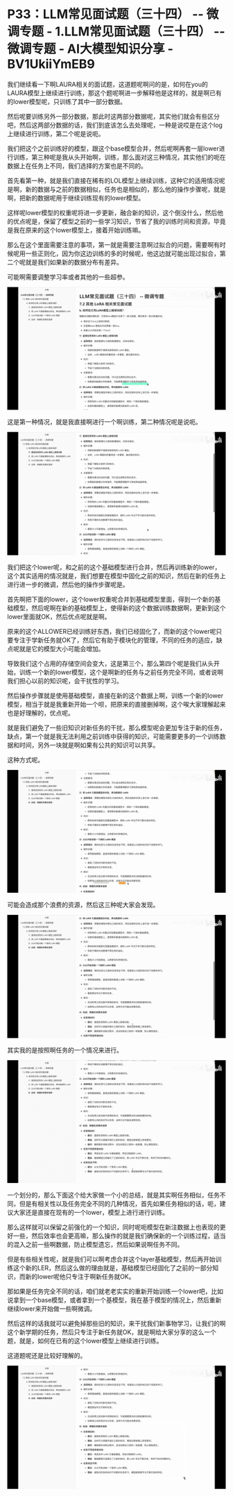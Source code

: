 # P33：LLM常见面试题（三十四） -- 微调专题 - 1.LLM常见面试题（三十四） -- 微调专题 - AI大模型知识分享 - BV1UkiiYmEB9

我们继续看一下啊LAURA相关的面试题，这道题呢啊问的是，如何在you的LAURA模型上继续进行训练，那这个题呢啊进一步解释他是这样的，就是啊已有的lower模型呢，只训练了其中一部分数据。

然后呢要训练另外一部分数据，那此时这两部分数据呢，其实他们就会有些区分吧，然后这两部分数据的话，我们到底该怎么去处理呢，一种是说哎是在这个log上继续进行训练，第二个呢是说呃。

我们把这个之前训练好的模型，跟这个base模型合并，然后呢啊再套一层lower进行训练，第三种呢是我从头开始啊，训练，那么面对这三种情况，其实他们的呃在数据上在任务上不同，我们选择的方案也是不同的。

首先看第一种，就是我们直接在稀有的LOL模型上继续训练，这种它的适用情况呢是啊，新的数据与之前的数据相似，任务也是相似的，那么他的操作步骤呢，就是啊，把新的数据呢用于继续训练现有的lower模型。

这样呢lower模型的权重呢将进一步更新，融合新的知识，这个倒没什么，然后他的优点呢是，保留了模型之前的一些学习知识，节省了我的训练时间和资源，毕竟是我在原来的这个lower模型上，接着开始训练嘛。

那么在这个里面需要注意的事项，第一就是需要注意啊过拟合的问题，需要啊有时候呢用一些正则化，因为你这边训练的多的时候呢，他这边就可能出现过拟合，第二个呢就是我们如果新的数据分布有差异。

可能啊需要调整学习率或者其他的一些超参。

![](img/abc5c1626064b95e47d6aab43c6200cc_1.png)

这是第一种情况，就是我直接啊进行一个啊训练，第二种情况呢是说呃。

![](img/abc5c1626064b95e47d6aab43c6200cc_3.png)

我们把这个lower呢，和之前的这个基础模型进行合并，然后再训练新的lower，这个其实适用的情况就是，我们想要在模型中固化之前的知识，然后在新的任务上进行进一步的微调，然后他的操作步骤呢是。

首先啊把下面的lower，这个lower权重呢合并到基础模型里面，得到一个新的基础模型，然后呢啊在新的基础模型上，使得新的这个数据训练数据啊，更新到这个lower里面就OK，然后优点呢就是啊。

原来的这个ALLOWER已经训练好东西，我们已经固化了，而新的这个lower呢只要专注于学新任务就OK了，然后它有助于模块化的管理，不同的任务的适应，缺点呢就是它的模型大小可能会增加。

导致我们这个占用的存储空间会变大，这是第三个，那么第四个呢是我们从头开始，训练一个新的lower模型，这个是啊新的任务与之前任务完全不同，或者说啊我们担心以前的知识呢，会干扰性的学习。

然后操作步骤就是使用基础模型，直接在新的这个数据上啊，训练一个新的lower模型，相当于就是我重新开始一个呗，把原来的直接删掉啊，这个唉大家理解起来也是好理解的，优点呢。

就是我们避免了一些旧知识对新任务的干扰，那么模型呢会更加专注于新的任务，缺点，第一个就是我无法利用之前训练中获得的知识，可能需要更多的一个训练数据和时间，另外一块就是啊如果有公共的知识可以共享。

这种方式呢。

![](img/abc5c1626064b95e47d6aab43c6200cc_5.png)

可能会造成那个浪费的资源，然后这三种呢大家会发现。

![](img/abc5c1626064b95e47d6aab43c6200cc_7.png)

其实我的是按照啊任务的一个情况来进行。

![](img/abc5c1626064b95e47d6aab43c6200cc_9.png)

一个划分的，那么下面这个给大家做一个小的总结，就是其实啊任务相似，任务不同，但是有相关性以及任务完全不同的几种情况，首先如果任务相似的话，呃，建议大家还是直接在现有的一个lower，模型上进行进行训练。

那么这样就可以保留之前强化的一个知识，同时呢呃模型在新注数据上也表现的更好一些，然后效率也会更高嘛，那么操作的就是我们确保新的一个训练过程，适当的混入之前一些啊数据，防止模型遗忘，然后如果说啊任务不同。

但是有些相关性呢，就是我们可以啊考虑合并这个layer基础模型，然后再开始训练这个新的LER，然后这么做的理由就是，基础模型已经固化了之前的一部分知识，而新的lower呢他只专注于啊新任务就OK。

那如果是任务完全不同的话，咱们就老老实实的重新开始训练一个lower吧，比如说拿到一个base模型，或者拿到一个基模型，我在基于模型的情况上，然后重新继续lower来开始做一些啊微调。

然后这样的话我就可以避免掉那些旧的知识，来干扰我们新事物学习，让我们的啊这个新学期的任务，然后只专注于新任务就OK，就是啊给大家分享的这么一个题，就是，如何在已有的这个lower模型上继续进行训练。

这道题呢还是比较好理解的。

![](img/abc5c1626064b95e47d6aab43c6200cc_11.png)